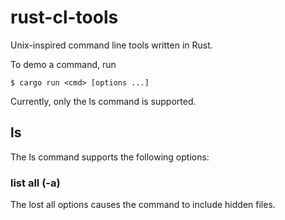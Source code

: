 # rust-cl-tools

Unix-inspired command line tools written in Rust.

To demo a command, run

    $ cargo run <cmd> [options ...]

Currently, only the ls command is supported.

## ls

The ls command supports the following options:

### list all (-a)

The lost all options causes the command to include hidden files.
